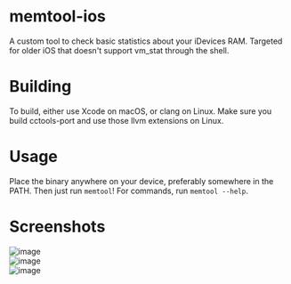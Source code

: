 # memtool-ios
A custom tool to check basic statistics about your iDevices RAM. Targeted for older iOS that doesn't support vm_stat through the shell.

# Building
To build, either use Xcode on macOS, or clang on Linux. Make sure you build cctools-port and use those llvm extensions on Linux.

# Usage
Place the binary anywhere on your device, preferably somewhere in the PATH. Then just run `memtool`! For commands, run `memtool --help`.

# Screenshots
![image](https://github.com/Pdawg-bytes/memtool-ios/assets/83825746/1727c70e-19e9-458f-9b2a-7d3332091ca6)
<br/>
![image](https://github.com/Pdawg-bytes/memtool-ios/assets/83825746/450b1627-e9d4-49ba-91d4-032c64575603)
<br/>
![image](https://github.com/Pdawg-bytes/memtool-ios/assets/83825746/0627e27e-d430-4bf5-a444-5f82d0e42060)

